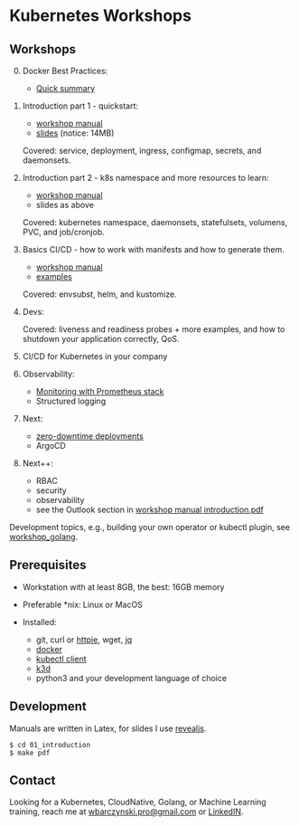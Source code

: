 # Kubernetes Workshops

## Workshops

0. Docker Best Practices:

   - [Quick summary](00_docker/README.md)

1. Introduction part 1 - quickstart:

   - [workshop manual](01_introduction/introduction.pdf)
   - [slides](01_introduction/slides/index.pdf) (notice: 14MB)

   Covered: service, deployment, ingress, configmap, secrets, and daemonsets.

2. Introduction part 2 - k8s namespace and more resources to learn:

   - [workshop manual](02_advanced/main.pdf)
   - slides as above

   Covered: kubernetes namespace, daemonsets, statefulsets, volumens, PVC, and job/cronjob.

3. Basics CI/CD - how to work with manifests and how to generate them.

   - [workshop manual](03_Continuous_Deployment_basics/README.md)
   - [examples]()

   Covered: envsubst, helm, and kustomize.

4. Devs:

   Covered: liveness and readiness probes + more examples, and how to shutdown your application correctly, QoS.

5. CI/CD for Kubernetes in your company

6. Observability:

   - [Monitoring with Prometheus stack](https://github.com/wojciech12/talk_monitoring_with_prometheus)
   - Structured logging

7. Next:

   - [zero-downtime deployments](https://github.com/wojciech12/workshop_kubernetes_and_cloudnative/blob/master/README.rst)
   - ArgoCD

8. Next++:

   - RBAC
   - security
   - observability
   - see the Outlook section in [workshop manual introduction.pdf](01_introduction/introduction.pdf)

Development topics, e.g., building your own operator or kubectl plugin, see [workshop_golang](https://github.com/wojciech12/workshop_golang).

## Prerequisites

- Workstation with at least 8GB, the best: 16GB memory
- Preferable *nix: Linux or MacOS
- Installed:

  - git, curl or [httpie](https://httpie.io/), wget, [jq](https://stedolan.github.io/jq/)
  - [docker](https://docs.docker.com/install/)
  - [kubectl client](https://kubernetes.io/docs/tasks/tools/install-kubectl/)
  - [k3d](https://k3d.io/)
  - python3 and your development language of choice

## Development

Manuals are written in Latex, for slides I use [revealjs](https://revealjs.com/).

```
$ cd 01_introduction
$ make pdf
```

## Contact

Looking for a Kubernetes, CloudNative, Golang, or Machine Learning training, reach me at  wbarczynski.pro@gmail.com or [LinkedIN](https://www.linkedin.com/in/wojciechbarczynski/).
